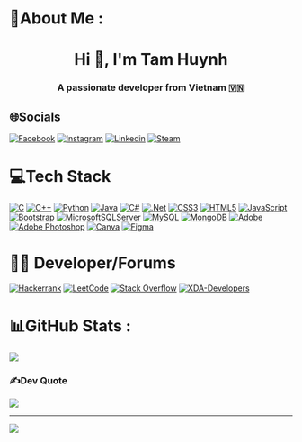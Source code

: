 # 💫About Me :
<h1 align="center">Hi 👋, I'm Tam Huynh</h1>
<p align="center">
  <h3 align="center">A passionate developer from Vietnam 🇻🇳 </h3>
</p>

## 🌐Socials
[![Facebook](https://img.shields.io/badge/Facebook-%231877F2.svg?logo=Facebook&logoColor=white)](https://facebook.com/huynhdoan.2132/) [![Instagram](https://img.shields.io/badge/Instagram-E4405F.svg?logo=instagram&logoColor=white)](https://www.instagram.com/2132dvt.huynh/) [![Linkedin](https://img.shields.io/badge/Linkedin-%231877F2.svg?logo=Linkedin&logoColor=white)](https://www.linkedin.com/in/doanvtamhuynh/) [![Steam](https://img.shields.io/badge/Steam-14354C.svg?logo=Steam&logoColor=white)](https://steamcommunity.com/id/doanvtamhuynh/)

# 💻Tech Stack
[![C](https://img.shields.io/badge/c-%2300599C.svg?style=flat-square&logo=c&logoColor=white)](https://www.w3schools.com/c/) [![C++](https://img.shields.io/badge/c++-%2300599C.svg?style=flat-square&logo=c%2B%2B&logoColor=white)](https://www.w3schools.com/cpp/) [![Python](https://img.shields.io/badge/python-%2300599C.svg?style=flat-square&logo=c%2B%2B&logoColor=white)](https://www.w3schools.com/python/) [![Java](https://img.shields.io/badge/java-%23ED8B00.svg?style=flat-square&logo=java&logoColor=white)](https://www.w3schools.com/java/) [![C#](https://img.shields.io/badge/c%23-%23239120.svg?style=flat-square&logo=c-sharp&logoColor=white)](https://www.w3schools.com/cs) [![.Net](https://img.shields.io/badge/.NET-5C2D91?style=flat-square&logo=.net&logoColor=white)](https://dotnet.microsoft.com/) [![CSS3](https://img.shields.io/badge/css3-%231572B6.svg?style=flat-square&logo=css3&logoColor=white)](https://www.w3schools.com/css/) [![HTML5](https://img.shields.io/badge/html5-%23E34F26.svg?style=flat-square&logo=html5&logoColor=white)](https://www.w3schools.com/html/) [![JavaScript](https://img.shields.io/badge/javascript-%23323330.svg?style=flat-square&logo=javascript&logoColor=%23F7DF1E)](https://www.w3schools.com/js/) [![Bootstrap](https://img.shields.io/badge/bootstrap-%23563D7C.svg?style=flat-square&logo=bootstrap&logoColor=white)](https://www.w3schools.com/bootstrap/) [![MicrosoftSQLServer](https://img.shields.io/badge/Microsoft%20SQL%20Sever-CC2927?style=flat-square&logo=microsoft%20sql%20server&logoColor=white)](https://learn.microsoft.com/sql/sql-server/) [![MySQL](https://img.shields.io/badge/mysql-%2300f.svg?style=flat-square&logo=mysql&logoColor=white)](https://www.mysql.com/) [![MongoDB](https://img.shields.io/badge/MongoDB-%234ea94b.svg?style=flat-square&logo=mongodb&logoColor=white)](https://www.mongodb.com/) [![Adobe](https://img.shields.io/badge/adobe-%23FF0000.svg?style=flat-square&logo=adobe&logoColor=white)](https://www.adobe.com/) [![Adobe Photoshop](https://img.shields.io/badge/adobephotoshop-%2331A8FF.svg?style=flat-square&logo=adobephotoshop&logoColor=white)](https://www.adobe.com/vn_en/products/photoshop.html) [![Canva](https://img.shields.io/badge/Canva-%2300C4CC.svg?style=flat-square&logo=Canva&logoColor=white)](https://www.canva.com/) [![Figma](https://img.shields.io/badge/figma-%23F24E1E.svg?style=flat-square&logo=figma&logoColor=white)](https://www.figma.com/)

# 🧑‍💻 Developer/Forums
[![Hackerrank](https://img.shields.io/badge/-Hackerrank-2EC866?style=flat-square&logo=HackerRank&logoColor=white)](https://www.hackerrank.com/)	[![LeetCode](https://img.shields.io/badge/LeetCode-000000?style=flat-square&logo=LeetCode&logoColor=#d16c06)](https://leetcode.com/) [![Stack Overflow](https://img.shields.io/badge/-Stackoverflow-FE7A16?style=flat-square&logo=stack-overflow&logoColor=white)](https://stackoverflow.com/) [![XDA-Developers](https://img.shields.io/badge/XDA--Developers-%23AC6E2F.svg?style=flat-square&logo=XDA-Developers&logoColor=white)](https://www.xda-developers.com/)

# 📊GitHub Stats :
![](https://github-readme-stats.vercel.app/api/top-langs/?username=doanvtamhuynh&theme=radical&hide_border=false&include_all_commits=false&count_private=false&layout=compact)


### ✍️Dev Quote
![](https://quotes-github-readme.vercel.app/api?type=horizontal&theme=radical)

---
[![](https://visitcount.itsvg.in/api?id=doanvtamhuynh&label=Profile%20Views&color=11&icon=7&pretty=true)](https://visitcount.itsvg.in)
